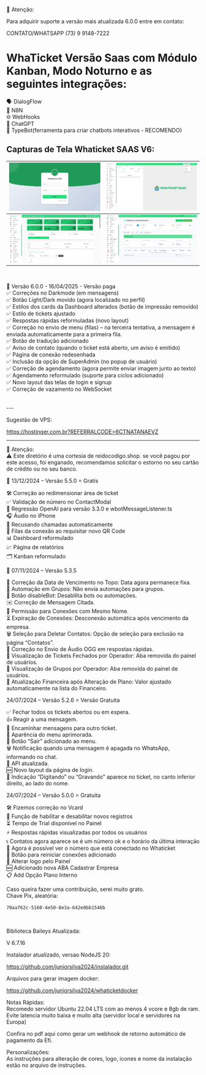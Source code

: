 🚨 Atenção:

Para adquirir suporte a versão mais atualizada 6.0.0 entre em contato:</br>

CONTATO/WHATSAPP (73) 9 9148-7222</br>

# WhaTicket Versão Saas com Módulo Kanban, Modo Noturno e as seguintes integrações:</br>

 🗣️ DialogFlow</br>
 🔄 N8N</br>
 🌐 WebHooks</br>
 💬 ChatGPT</br>
 🤖 TypeBot(ferramenta para criar chatbots interativos - RECOMENDO)</br>
 
## Capturas de Tela Whaticket SAAS V6:
| ![Captura 1](https://raw.githubusercontent.com/juniorsilva2024/whaticketsaasfree/refs/heads/main/img/01%20Captura%20de%20tela%202024-08-26%20120517.png) | ![Captura 2](https://github.com/juniorsilva2024/whaticketsaasfree/blob/main/img/04%20Captura%20de%20tela%202025-04-27%20054329.png?raw=true) |
|-------------------------------------------------------------------------|-----------------------------------------------------------------------------------------------------------|
| ![Captura 3](https://github.com/juniorsilva2024/whaticketsaasfree/blob/main/img/05%20Captura%20de%20tela%202025-04-27%20054416.png?raw=true) | ![Captura 4](https://github.com/juniorsilva2024/whaticketsaasfree/blob/main/img/06%20Captura%20de%20tela%202025-04-27%20054445.png?raw=true) 
</br>

🚀 Versão 6.0.0 - 16/04/2025 - Versão paga</br>
✅ Correções no Darkmode (em mensagens)</br>
✅ Botão Light/Dark movido (agora localizado no perfil)</br>
✅ Estilos dos cards da Dashboard alterados (botão de impressão removido)</br>
✅ Estilo de tickets ajustado</br>
✅ Respostas rápidas reformuladas (novo layout)</br>
✅ Correção no envio de menu (filas) – na terceira tentativa, a mensagem é enviada automaticamente para a primeira fila.</br>
✅ Botão de tradução adicionado</br>
✅ Aviso de contato (quando o ticket está aberto, um aviso é emitido)</br>
✅ Página de conexão redesenhada</br>
✅ Inclusão da opção de SuperAdmin (no popup de usuário)</br>
✅ Correção de agendamento (agora permite enviar imagem junto ao texto)</br>
✅ Agendamento reformulado (suporte para ciclos adicionado)</br>
✅ Novo layout das telas de login e signup</br>
✅ Correção de vazamento no WebSocket</br>

</br>
---

Sugestão de VPS:

https://hostinger.com.br?REFERRALCODE=6CTNATANAEVZ

---

🚨 Atenção:</br> 
⚠️ Este diretório é uma cortesia de reidocodigo.shop. se você pagou por este acesso, foi enganado, recomendamos solicitar o estorno no seu cartão de crédito ou no seu banco.

📅 13/12/2024 – Versão 5.5.0 = Gratís

🛠️ Correção ao redimensionar área de ticket</br>
✅ Validação de número no ContactModal</br>
🔄 Regressão OpenAI para versão 3.3.0 e wbotMessageListener.ts</br>
🎧 Áudio no iPhone</br>
📵 Recusando chamadas automaticamente</br>
📲 Filas da conexão ao requisitar novo QR Code</br>
📊 Dashboard reformulado</br>
📈 Página de relatórios</br>
🗂️ Kanban reformulado</br>

📅 07/11/2024 – Versão 5.3.5

📅 Correção da Data de Vencimento no Topo: Data agora permanece fixa. </br>
🔄 Automação em Grupos: Não envia automações para grupos. </br>
🚫 Botão disableBot: Desabilita bots ou automações. </br>
✉️ Correção de Mensagem Citada. </br>
🔗 Permissão para Conexões com Mesmo Nome. </br>
⏳ Expiração de Conexões: Desconexão automática após vencimento da empresa. </br>
🗑️ Seleção para Deletar Contatos: Opção de seleção para exclusão na página “Contatos”. </br>
🎵 Correção no Envio de Áudio OGG em respostas rápidas. </br>
📂 Visualização de Tickets Fechados por Operador: Aba removida do painel de usuários. </br>
📜 Visualização de Grupos por Operador: Aba removida do painel de usuários. </br>
💸 Atualização Financeira após Alteração de Plano: Valor ajustado automaticamente na lista do Financeiro. </br>

24/07/2024 – Versão 5.2.6 = Versão Gratuita

✅ Fechar todos os tickets abertos ou em espera. </br>
👍 Reagir a uma mensagem. </br>
🔄 Encaminhar mensagens para outro ticket. </br>
🎨 Aparência do menu aprimorada. </br>
🚪 Botão “Sair” adicionado ao menu. </br>
🗑️ Notificação quando uma mensagem é apagada no WhatsApp, informando no chat. </br>
🔄 API atualizada. </br>
🆕 Novo layout da página de login. </br>
💬 Indicação “Digitando” ou “Gravando” aparece no ticket, no canto inferior direito, ao lado do nome. </br>

24/07/2024 – Versão 5.0.0 = Gratuita

🛠️ Fizemos correção no Vcard </br>
🔄 Função de habilitar e desabilitar novos registros</br>
⏳ Tempo de Trial disponível no Painel</br>
⚡ Respostas rápidas visualizadas por todos os usuários</br>
📞 Contatos agora aparece se é um número ok e o horário da última interação</br>
👀 Agora é possível ver o número que está conectado no Whaticket</br>
🔄 Botão para reiniciar conexões adicionado</br>
🎨 Alterar logo pelo Painel</br>
🆕 Adicionado nova ABA Cadastrar Empresa</br>
📋 Add Opção Plano Interno</br>

Caso queira fazer uma contribuição, serei muito grato.</br>
Chave Pix, aleatória:

```
70aaf62c-5160-4e50-8e3a-642e0bb1546b
```
</br>

Biblioteca Baileys Atualizada:</br>

V 6.7.16

Instalador atualizado, versao NodeJS 20:

https://github.com/juniorsilva2024/instalador.git

Arquivos para gerar imagem docker:

https://github.com/juniorsilva2024/whaticketdocker

Notas Rápidas: </br>
Recomedo servidor Ubuntu 22.04 LTS com ao menos 4 vcore e 8gb de ram.</br>
Evite latencia muito baixa e muito alta (servidor local e servidores na Europa)</br>


Confira no pdf aqui como gerar um webhook de retorno automático de pagamento da Efi.</br>


Personalizações:</br>
As instruções para alteração de cores, logo, icones e nome da instalação estão no arquivo de instruções.
